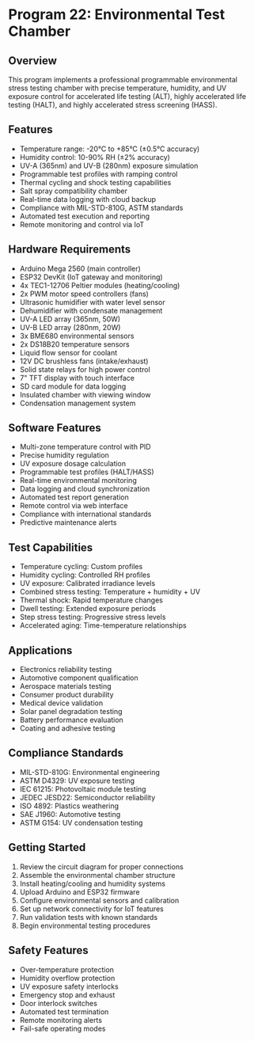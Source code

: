 # Program 22: Environmental Test Chamber

## Overview
This program implements a professional programmable environmental stress testing chamber with precise temperature, humidity, and UV exposure control for accelerated life testing (ALT), highly accelerated life testing (HALT), and highly accelerated stress screening (HASS).

## Features
- Temperature range: -20°C to +85°C (±0.5°C accuracy)
- Humidity control: 10-90% RH (±2% accuracy)
- UV-A (365nm) and UV-B (280nm) exposure simulation
- Programmable test profiles with ramping control
- Thermal cycling and shock testing capabilities
- Salt spray compatibility chamber
- Real-time data logging with cloud backup
- Compliance with MIL-STD-810G, ASTM standards
- Automated test execution and reporting
- Remote monitoring and control via IoT

## Hardware Requirements
- Arduino Mega 2560 (main controller)
- ESP32 DevKit (IoT gateway and monitoring)
- 4x TEC1-12706 Peltier modules (heating/cooling)
- 2x PWM motor speed controllers (fans)
- Ultrasonic humidifier with water level sensor
- Dehumidifier with condensate management
- UV-A LED array (365nm, 50W)
- UV-B LED array (280nm, 20W)
- 3x BME680 environmental sensors
- 2x DS18B20 temperature sensors
- Liquid flow sensor for coolant
- 12V DC brushless fans (intake/exhaust)
- Solid state relays for high power control
- 7" TFT display with touch interface
- SD card module for data logging
- Insulated chamber with viewing window
- Condensation management system

## Software Features
- Multi-zone temperature control with PID
- Precise humidity regulation
- UV exposure dosage calculation
- Programmable test profiles (HALT/HASS)
- Real-time environmental monitoring
- Data logging and cloud synchronization
- Automated test report generation
- Remote control via web interface
- Compliance with international standards
- Predictive maintenance alerts

## Test Capabilities
- Temperature cycling: Custom profiles
- Humidity cycling: Controlled RH profiles
- UV exposure: Calibrated irradiance levels
- Combined stress testing: Temperature + humidity + UV
- Thermal shock: Rapid temperature changes
- Dwell testing: Extended exposure periods
- Step stress testing: Progressive stress levels
- Accelerated aging: Time-temperature relationships

## Applications
- Electronics reliability testing
- Automotive component qualification
- Aerospace materials testing
- Consumer product durability
- Medical device validation
- Solar panel degradation testing
- Battery performance evaluation
- Coating and adhesive testing

## Compliance Standards
- MIL-STD-810G: Environmental engineering
- ASTM D4329: UV exposure testing
- IEC 61215: Photovoltaic module testing
- JEDEC JESD22: Semiconductor reliability
- ISO 4892: Plastics weathering
- SAE J1960: Automotive testing
- ASTM G154: UV condensation testing

## Getting Started
1. Review the circuit diagram for proper connections
2. Assemble the environmental chamber structure
3. Install heating/cooling and humidity systems
4. Upload Arduino and ESP32 firmware
5. Configure environmental sensors and calibration
6. Set up network connectivity for IoT features
7. Run validation tests with known standards
8. Begin environmental testing procedures

## Safety Features
- Over-temperature protection
- Humidity overflow protection
- UV exposure safety interlocks
- Emergency stop and exhaust
- Door interlock switches
- Automated test termination
- Remote monitoring alerts
- Fail-safe operating modes